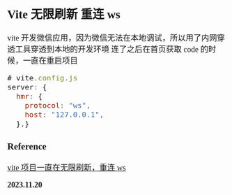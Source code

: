 <font size=4 face='楷体'>

## Vite 无限刷新 重连 ws

vite 开发微信应用，因为微信无法在本地调试，所以用了内网穿透工具穿透到本地的开发环境
连了之后在首页获取 code 的时候，一直在重启项目

```js
# vite.config.js
server: {
  hmr: {
    protocol: "ws",
    host: "127.0.0.1",
  },}
```

### Reference

[vite 项目一直在无限刷新，重连 ws](https://blog.csdn.net/kabudada/article/details/127747316)

**2023.11.20**
